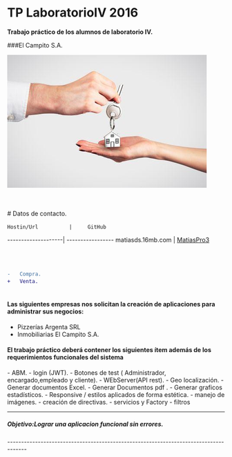 TP LaboratorioIV 2016
========================================


**Trabajo práctico  de los alumnos de laboratorio IV.**

###El Campito S.A.

![picture alt](img/inmo1.jpg "Inmo")
<br>		

<br>	






<br>	
#	Datos de contacto.
<br>	

    Hostin/Url		    |     GitHub
--------------------| -----------------
matiasds.16mb.com   | [MatiasPro3](https://github.com/matiaspro3)

<br>	


 ```diff

-	Compra.
+	Venta.



```













<h4>Las siguientes empresas nos solicitan la creación de aplicaciones para administrar sus negocios:</h4>

  - Pizzerías Argenta SRL
  - Inmobiliarias El Campito  S.A.


<h4>El trabajo práctico deberá contener los siguientes ítem además de los requerimientos funcionales del sistema</h4>
 - ABM.
 - login (JWT).
 - Botones de test ( Administrador, encargado,empleado y cliente).
 - WEbServer(API rest).
 - Geo localización.
 - Generar documentos Excel.
 - Generar Documentos pdf .
 - Generar graficos estadísticos.
 - Responsive / estilos aplicados de forma estética.
 - manejo de imágenes.
 - creación de directivas.
 - servicios y Factory
 - filtros



-------------------------------------------------------------------------------------
<h5>Objetivo:Lograr una aplicacion funcional sin errores.</h5>
-------------------------------------------------------------------------------------










